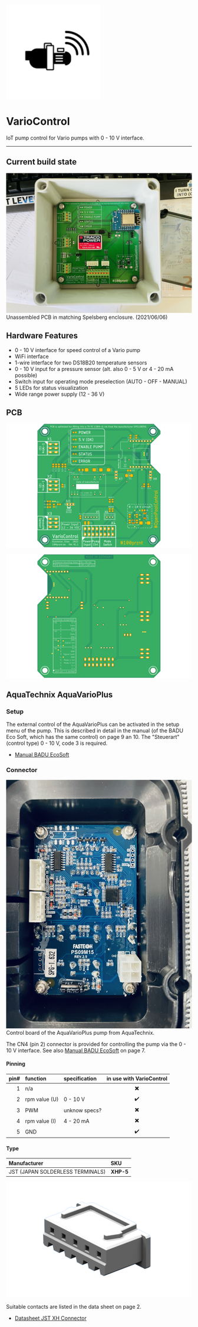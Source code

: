 <img src="docu/icon_pumpe_RZ.svg" alt="Temp2IoT wiring" width="256" height="256" />

# VarioControl
IoT pump control for Vario pumps with 0 - 10 V interface.

------------


## Current build state

![VarioControl PCB v1.1 in Spelsberg enclosure](docu/IMG_1805.jpg)
Unassembled PCB in matching Spelsberg enclosure. (2021/06/06)

## Hardware Features

+ 0 - 10 V interface for speed control of a Vario pump
+ WiFi interface
+ 1-wire interface for two DS18B20 temperature sensors
+ 0 - 10 V input for a pressure sensor (alt. also 0 - 5 V or 4 - 20 mA possible)
+ Switch input for operating mode preselection (AUTO - OFF - MANUAL)
+ 5 LEDs for status visualization
+ Wide range power supply (12 - 36 V)


## PCB

![VarioControl PCB TopView v1.1](hardware/VarioController/VarioControl_PCB_TopView_Green_v1.1.png)


![VarioControl PCB BottomView v1.1](hardware/VarioController/VarioControl_PCB_BottomView_Green_v1.1.png)


## AquaTechnix AquaVarioPlus

### Setup

The external control of the AquaVarioPlus can be activated in the setup menu of the pump. This is described in detail in the manual (of the BADU Eco Soft, which has the same control) on page 9 an 10. The "Steuerart" (control type) 0 - 10 V, code 3 is required.

* [Manual BADU EcoSoft](docu/BA_BADU_EcoSoft.pdf)


### Connector

![AquaVarioPlus PCB](docu/AquaTechnix_AquaVarioPlus_PCB.jpg)
Control board of the AquaVarioPlus pump from AquaTechnix.


The CN4 (pin 2) connector is provided for controlling the pump via the 0 - 10 V interface. See also [Manual BADU EcoSoft](docu/BA_BADU_EcoSoft.pdf) on page 7.


#### Pinning

| pin# | function        | specification                    | in use with VarioControl |    
|-----:|:----------------|:---------------------------------|:------------------------:|
| 1    | n/a             |                                  | :heavy_multiplication_x: |
| 2    | rpm value (U)   | 0 - 10 V                         | :heavy_check_mark:       |
| 3    | PWM             | unknow specs?                    | :heavy_multiplication_x: |
| 4    | rpm value (I)   | 4 - 20 mA                        | :heavy_multiplication_x: |
| 5    | GND             |                                  | :heavy_check_mark:       |


#### Type
| Manufacturer                     | SKU       |
|:---------------------------------|:----------|
| JST (JAPAN SOLDERLESS TERMINALS) | __XHP-5__ |

![JST XHP-5.png](docu/JST-XHP-5-1024x634.png)

Suitable contacts are listed in the data sheet on page 2.

* [Datasheet JST XH Connector](docu/jst-xh.pdf)


